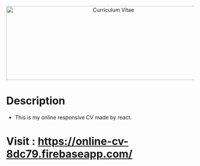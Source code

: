<p align="center">
  <img src="https://megastuces.com/wp-content/uploads/2014/03/cv.jpg" width="560" height="199" title="Curriculum Vitae">
</p>

# Description 
- This is my online responsive CV made by react.

# Visit : https://online-cv-8dc79.firebaseapp.com/
